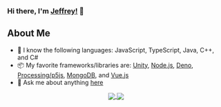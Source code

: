 ### Hi there, I'm [Jeffrey!](https://jeffreyharmon.me) 👋 

## About Me
- 💾 I know the following languages: JavaScript, TypeScript, Java, C++, and C#
- 📦 My favorite frameworks/libraries are: [Unity](https://unity.com), [Node.js](https://nodejs.org), [Deno](https://deno.land), [Processing/p5js](https://processing.org), [MongoDB](https://mongodb.com), and [Vue.js](https://vuejs.org)
- 💬 Ask me about anything [here](https://github.com/SquarePear/SquarePear/issues)

<!-- Credit: https://github.com/anuraghazra/github-readme-stats -->
<div align="center">
<a href="https://github.com/anuraghazra/github-readme-stats">
  <img align="center" src="https://github-readme-stats.vercel.app/api?username=SquarePear&count_private=true&show_icons=true&theme=dracula" />
</a>
<a href="https://github.com/anuraghazra/github-readme-stats" right="0">
  <img align="center" src="https://github-readme-stats.vercel.app/api/top-langs/?username=SquarePear&layout=compact" />
</a>
</div>
